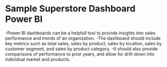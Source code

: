 # Sample Superstore Dashboard Power BI
-Power BI dashboards can be a helpfull tool to provide insights into sales performance and trends of an organization.
-The dashboard should include key metrics such as total sales, sales by product, sales by location, sales by customer segment, and sales by product category.
-It should also provide comparisons of performance to prior years, and allow for drill-down into individual market and products.
